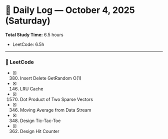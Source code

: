 # 📅 Daily Log — October 4, 2025 (Saturday)
**Total Study Time:** 6.5 hours  
- LeetCode: 6.5h  

---

### 🧩 LeetCode
- [x] 380. Insert Delete GetRandom O(1)  
- [x] 146. LRU Cache  
- [x] 1570. Dot Product of Two Sparse Vectors  
- [x] 346. Moving Average from Data Stream  
- [x] 348. Design Tic-Tac-Toe  
- [x] 362. Design Hit Counter  